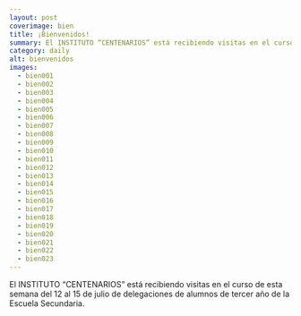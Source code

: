 ```yaml
---
layout: post
coverimage: bien
title: ¡Bienvenidos!
summary: El INSTITUTO “CENTENARIOS” está recibiendo visitas en el curso de esta semana del 12 al 15 de julio de delegaciones de alumnos de tercer año de la Escuela Secundaria.
category: daily
alt: bienvenidos
images:
  - bien001
  - bien002
  - bien003
  - bien004
  - bien005
  - bien006
  - bien007
  - bien008
  - bien009
  - bien010
  - bien011
  - bien012
  - bien013
  - bien014
  - bien015
  - bien016
  - bien017
  - bien018
  - bien019
  - bien020
  - bien021
  - bien022
  - bien023
---
```


El INSTITUTO “CENTENARIOS” está recibiendo visitas en el curso de esta semana del 12 al 15 de julio de delegaciones de alumnos de tercer año de la Escuela Secundaria.
